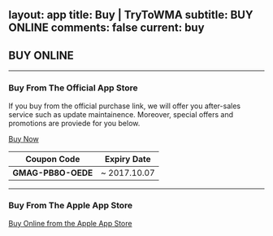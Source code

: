 layout: app
title: Buy | TryToWMA
subtitle: BUY ONLINE
comments: false
current: buy
---

## <strong>BUY ONLINE</strong>
---

### Buy From The Official App Store
If you buy from the official purchase link, we will offer you after-sales service such as update maintainence. Moreover, special offers and promotions are proviede for you below.  

<a href="https://shopper.mycommerce.com/checkout/cart/add/55399-30" target="_blank"><span class="cls-banner-start-link"> <i class="fa fa-shopping-bag fa-3x" aria-hidden="true"></i> <span> Buy Now </span> <i class="fa fa-angle-double-right"></i> </span></a>


Coupon Code | Expiry Date
------ | -------
**GMAG-PB8O-OEDE** | ~ 2017.10.07

---

### Buy From The Apple App Store
<a href="https://itunes.apple.com/us/app/trytowma/id850149449?l=zh&ls=1&mt=12" target="_blank"><span class="cls-banner-start-link"> <i class="fa fa-apple fa-3x" aria-hidden="true"></i> <span> Buy Online from the Apple App Store </span><i class="fa fa-angle-double-right"></i></span> </a>
